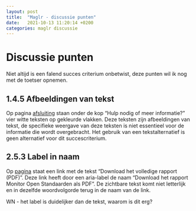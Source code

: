 ```yaml
---
layout: post
title:  "Maglr - discussie punten"
date:   2021-10-13 11:20:14 +0200
categories: maglr discussie
---
```

# Discussie punten

Niet altijd is een falend succes criterium onbetwist, deze punten wil ik nog met de toetser opnemen.

## 1.4.5 Afbeeldingen van tekst

Op pagina [afsluiting](https://magazine.forumstandaardisatie.nl/standaard-samenwerken/afsluiting1) staan onder de kop “Hulp nodig of meer informatie?” vier witte teksten op gekleurde vlakken. Deze teksten zijn afbeeldingen van tekst, de specifieke weergave van deze teksten is niet essentieel voor de informatie die wordt overgebracht. Het gebruik van een tekstalternatief is geen alternatief voor dit succescriterium.

## 2.5.3 Label in naam

Op [pagina](https://magazine.forumstandaardisatie.nl/monitor-open-standaarden-2019/cover) staat een link met de tekst “Download het volledige rapport (PDF)”. Deze link heeft door een aria-label de naam “Download het rapport Monitor Open Standaarden als PDF”. De zichtbare tekst komt niet letterlijk en in dezelfde woordvolgorde terug in de naam van de link.

WN - het label is duidelijker dan de tekst, waarom is dit erg?